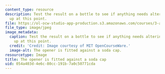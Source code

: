 ```yaml
---
content_type: resource
description: Test the result on a bottle to see if anything needs altering or neatening
  up at this point.
file: https://ol-ocw-studio-app-production.s3.amazonaws.com/courses/3-a04-modern-blacksmithing-and-physical-metallurgy-fall-2008/054a403d4e6c80cc191b7a0c50771cda_070.jpg
file_type: image/jpeg
image_metadata:
  caption: Test the result on a bottle to see if anything needs altering or neatening
    up at this point.
  credit: 'Credit: Image courtesy of MIT OpenCourseWare.'
  image-alt: The opener is fitted against a soda cap.
resourcetype: Image
title: The opener is fitted against a soda cap
uid: 054a403d-4e6c-80cc-191b-7a0c50771cda
---
```


